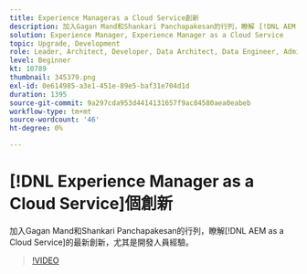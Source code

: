 ```yaml
---
title: Experience Manageras a Cloud Service創新
description: 加入Gagan Mand和Shankari Panchapakesan的行列，瞭解 [!DNL AEM as a Cloud Service]的最新創新，尤其是開發人員經驗。
solution: Experience Manager, Experience Manager as a Cloud Service
topic: Upgrade, Development
role: Leader, Architect, Developer, Data Architect, Data Engineer, Admin, User
level: Beginner
kt: 10789
thumbnail: 345379.png
exl-id: 0e614985-a3e1-451e-89e5-baf31e704d1d
duration: 1395
source-git-commit: 9a297cda953d4414131657f9ac84580aea0eabeb
workflow-type: tm+mt
source-wordcount: '46'
ht-degree: 0%

---
```


# [!DNL Experience Manager as a Cloud Service]個創新

加入Gagan Mand和Shankari Panchapakesan的行列，瞭解[!DNL AEM as a Cloud Service]的最新創新，尤其是開發人員經驗。

>[!VIDEO](https://video.tv.adobe.com/v/345379/?quality=12&learn=on)
